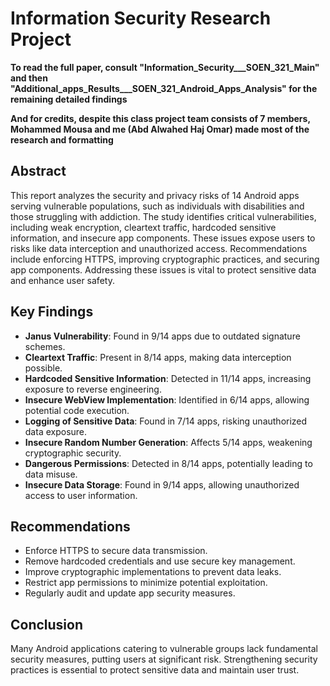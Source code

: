 # Information Security Research Project  

**To read the full paper, consult "Information_Security___SOEN_321_Main" and then "Additional_apps_Results___SOEN_321_Android_Apps_Analysis" for the remaining detailed findings**

**And for credits, despite this class project team consists of 7 members, Mohammed Mousa and me (Abd Alwahed Haj Omar) made most of the research and formatting**

## Abstract  
This report analyzes the security and privacy risks of 14 Android apps serving vulnerable populations, such as individuals with disabilities and those struggling with addiction. The study identifies critical vulnerabilities, including weak encryption, cleartext traffic, hardcoded sensitive information, and insecure app components. These issues expose users to risks like data interception and unauthorized access. Recommendations include enforcing HTTPS, improving cryptographic practices, and securing app components. Addressing these issues is vital to protect sensitive data and enhance user safety.  

## Key Findings  
- **Janus Vulnerability**: Found in 9/14 apps due to outdated signature schemes.  
- **Cleartext Traffic**: Present in 8/14 apps, making data interception possible.  
- **Hardcoded Sensitive Information**: Detected in 11/14 apps, increasing exposure to reverse engineering.  
- **Insecure WebView Implementation**: Identified in 6/14 apps, allowing potential code execution.  
- **Logging of Sensitive Data**: Found in 7/14 apps, risking unauthorized data exposure.  
- **Insecure Random Number Generation**: Affects 5/14 apps, weakening cryptographic security.  
- **Dangerous Permissions**: Detected in 8/14 apps, potentially leading to data misuse.  
- **Insecure Data Storage**: Found in 9/14 apps, allowing unauthorized access to user information.  

## Recommendations  
- Enforce HTTPS to secure data transmission.  
- Remove hardcoded credentials and use secure key management.  
- Improve cryptographic implementations to prevent data leaks.  
- Restrict app permissions to minimize potential exploitation.  
- Regularly audit and update app security measures.  

## Conclusion  
Many Android applications catering to vulnerable groups lack fundamental security measures, putting users at significant risk. Strengthening security practices is essential to protect sensitive data and maintain user trust.  
